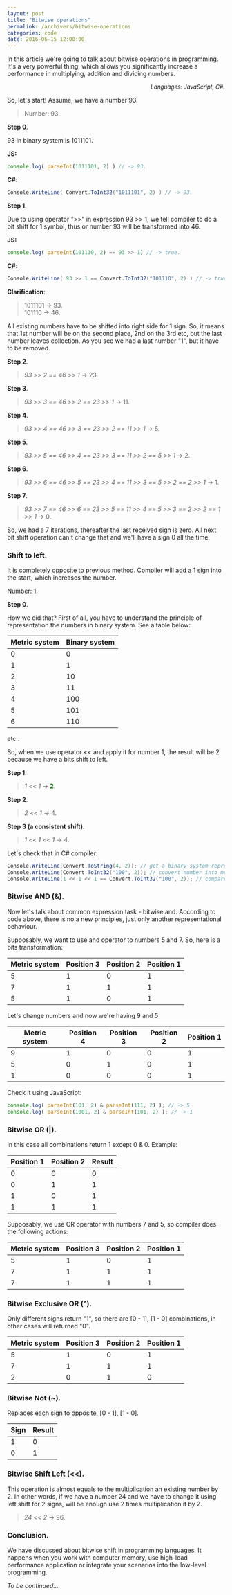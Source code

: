 ```yaml
---
layout: post
title: "Bitwise operations"
permalink: /archivers/bitwise-operations
categories: code
date: 2016-06-15 12:00:00
---
```


In this article we're going to talk about bitwise operations in programming. It's a very powerful thing, which allows you significantly increase a performance in multiplying, addition and dividing numbers.

<div align="right" style="font-style:italic;font-size:13px;"> Languages: JavaScript, C#.</div>

So, let's start! Assume, we have a number 93.

> Number: 93.

**Step 0**.

93 in binary system is 1011101.<br/>

**JS:**

```javascript
console.log( parseInt(1011101, 2) ) // -> 93.
```

**C#:**

```cs
Console.WriteLine( Convert.ToInt32("1011101", 2) ) // -> 93.
```

**Step 1**.

Due to using operator ">>" in expression 93 >> 1, we tell compiler to do a bit shift for 1 symbol, thus or number 93 will be transformed into 46.

**JS:**

```javascript
console.log( parseInt(101110, 2) == 93 >> 1) // -> true.
```

**C#:**

```csharp
Console.WriteLine( 93 >> 1 == Convert.ToInt32("101110", 2) ) // -> true.
```

**Clarification**:

> 1011101 -> 93. <br/>
> 101110 -> 46.

<!--more-->

All existing numbers have to be shifted into right side for 1 sign. 
So, it means that 1st number will be on the second place, 2nd on the 3rd etc, but the last number leaves collection. 
As you see we had a last number "1", but it have to be removed.

**Step 2**.

> *93 >> 2 == 46 >> 1* -> 23.

**Step 3**.

> *93 >> 3 == 46 >> 2 == 23 >> 1* -> 11.

**Step 4**.

> *93 >> 4 == 46 >> 3 == 23 >> 2 == 11 >> 1* -> 5.

**Step 5**.

> *93 >> 5 == 46 >> 4 == 23 >> 3 == 11 >> 2 == 5 >> 1* -> 2.

**Step 6**.

> *93 >> 6 == 46 >> 5 == 23 >> 4 == 11 >> 3 == 5 >> 2 == 2 >> 1* -> 1.

**Step 7**.

> *93 >> 7 == 46 >> 6 == 23 >> 5 == 11 >> 4 == 5 >> 3 == 2 >> 2 == 1 >> 1* -> 0.

So, we had a 7 iterations, thereafter the last received sign is zero. All next bit shift operation can't change that and we'll have a sign 0 all the time.

### Shift to left.

It is completely opposite to previous method. Compiler will add a 1 sign into the start, which increases the number.

Number: 1.

**Step 0**.

How we did that? First of all, you have to understand the principle of representation the numbers in binary system. See a table below:

Metric system | Binary system
------------ | -------------
0 | 0
1 | 1
2 | 10
3 | 11
4 | 100
5 | 101
6 | 110

etc .

So, when we use operator *<<* and apply it for number 1, the result will be 2 because we have a bits shift to left.

**Step 1**.

> *1 << 1* -> <b style="color:green;">2</b>.

**Step 2**.

> *2 << 1* -> 4.

**Step 3 (a consistent shift)**.

> *1 << 1 << 1* -> 4.

Let's check that in C# compiler:

```cs
Console.WriteLine(Convert.ToString(4, 2)); // get a binary system representation
Console.WriteLine(Convert.ToInt32("100", 2)); // convert number into metric system
Console.WriteLine(1 << 1 << 1 == Convert.ToInt32("100", 2)); // compare results
```

### Bitwise AND (&).

Now let's talk about common expression task - bitwise and. According to code above, there is no a new principles, just only another representational behaviour.

Supposably, we want to use and operator to numbers 5 and 7. So, here is a bits transformation:

Metric system | Position 3 | Position 2 | Position 1
------------ | ------------ | ------------- | -------------
5 | 1 | 0 | 1
7 | 1 | 1 | 1
5 | 1 | 0 | 1

Let's change numbers and now we're having 9 and 5:

Metric system | Position 4 | Position 3 | Position 2 | Position 1
------------ | ------------ | ------------- | ------------ | -------------
9 | 1 | 0 | 0 | 1
5 | 0 | 1 | 0 | 1
1 | 0 | 0 | 0 | 1

Check it using JavaScript:

```javascript                                                                                                          
console.log( parseInt(101, 2) & parseInt(111, 2) ); // -> 5
console.log( parseInt(1001, 2) & parseInt(101, 2) ); // -> 1
```

### Bitwise OR (|).

In this case all combinations return 1 except 0 & 0. Example:

Position 1 | Position 2 | Result
------------ | ------------- | -------------
0 | 0 | 0
0 | 1 | 1
1 | 0 | 1
1 | 1 | 1

Supposably, we use OR operator with numbers 7 and 5, so compiler does the following actions:

Metric system | Position 3 | Position 2 | Position 1
------------ | ------------ | ------------- | -------------
5 | 1 | 0 | 1
7 | 1 | 1 | 1
7 | 1 | 1 | 1

### Bitwise Exclusive OR (^).

Only different signs return "1", so there are [0 - 1], [1 - 0] combinations, in other cases will returned "0".

Metric system | Position 3 | Position 2 | Position 1
------------ | ------------ | ------------- | -------------
5 | 1 | 0 | 1
7 | 1 | 1 | 1
2 | 0 | 1 | 0

### Bitwise Not (~).

Replaces each sign to opposite, [0 - 1], [1 - 0].

Sign | Result
------------ | -------------
1 | 0
0 | 1

### Bitwise Shift Left (<<).

This operation is almost equals to the multiplication an existing number by 2. In other words, if we have a number 24 and we have to change it using left shift for 2 signs, will be enough use 2 times multiplication it by 2.

> *24 << 2* -> 96.

### Conclusion.

We have discussed about bitwise shift in programming languages. It happens when you work with computer memory, use high-load performance application or integrate your scenarios into the low-level programming.

*To be continued...*